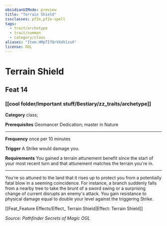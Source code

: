 ```yaml
---
obsidianUIMode: preview
title: "Terrain Shield"
cssclasses: pf2e,pf2e-spell
tags:
  - trait/archetype
  - trait/common
  - category/class
aliases: "Item.HMpTI7QrVXdk1zuX"
license: OGL
---
```

# Terrain Shield
## Feat 14
### [[cool folder/Important stuff/Bestiary/zz_traits/archetype]]

**Category** class; 



**Prerequisites** Geomancer Dedication; master in Nature
* * *
**Frequency** once per 10 minutes

**Trigger** A Strike would damage you.

**Requirements** You gained a terrain attunement benefit since the start of your most recent turn and that attunement matches the terrain you're in.

* * *

You're so attuned to the land that it rises up to protect you from a potentially fatal blow in a seeming coincidence. For instance, a branch suddenly falls from a nearby tree to take the brunt of a sword swing or a surprising change of current disrupts an enemy's attack. You gain resistance to physical damage equal to double your level against the triggering Strike.

[[Feat_Feature Effects/Effect_ Terrain Shield|Effect: Terrain Shield]]

*Source: Pathfinder Secrets of Magic*
*OGL*